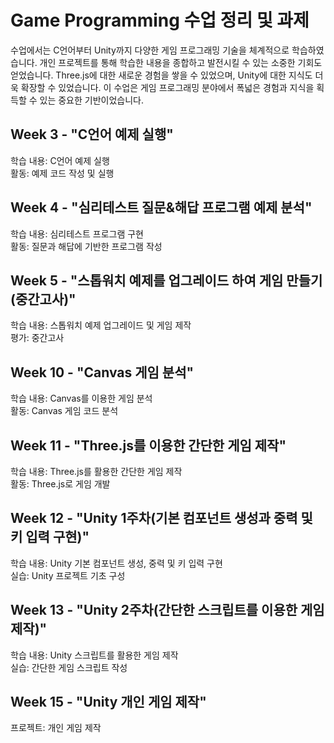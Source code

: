 # Game Programming 수업 정리 및 과제
수업에서는 C언어부터 Unity까지 다양한 게임 프로그래밍 기술을 체계적으로 학습하였습니다. 개인 프로젝트를 통해 학습한 내용을 종합하고 발전시킬 수 있는 소중한 기회도 얻었습니다. Three.js에 대한 새로운 경험을 쌓을 수 있었으며, Unity에 대한 지식도 더욱 확장할 수 있었습니다. 이 수업은 게임 프로그래밍 분야에서 폭넓은 경험과 지식을 획득할 수 있는 중요한 기반이었습니다.
## Week 3 - "C언어 예제 실행"
학습 내용: C언어 예제 실행<br>
활동: 예제 코드 작성 및 실행
## Week 4 - "심리테스트 질문&해답 프로그램 예제 분석"
학습 내용: 심리테스트 프로그램 구현<br>
활동: 질문과 해답에 기반한 프로그램 작성
## Week 5 - "스톱워치 예제를 업그레이드 하여 게임 만들기(중간고사)"
학습 내용: 스톱워치 예제 업그레이드 및 게임 제작<br>
평가: 중간고사
## Week 10 - "Canvas 게임 분석"
학습 내용: Canvas를 이용한 게임 분석<br>
활동: Canvas 게임 코드 분석
## Week 11 - "Three.js를 이용한 간단한 게임 제작"
학습 내용: Three.js를 활용한 간단한 게임 제작<br>
활동: Three.js로 게임 개발
## Week 12 - "Unity 1주차(기본 컴포넌트 생성과 중력 및 키 입력 구현)"
학습 내용: Unity 기본 컴포넌트 생성, 중력 및 키 입력 구현<br>
실습: Unity 프로젝트 기초 구성
## Week 13 - "Unity 2주차(간단한 스크립트를 이용한 게임 제작)"
학습 내용: Unity 스크립트를 활용한 게임 제작<br>
실습: 간단한 게임 스크립트 작성
## Week 15 - "Unity 개인 게임 제작"
프로젝트: 개인 게임 제작




